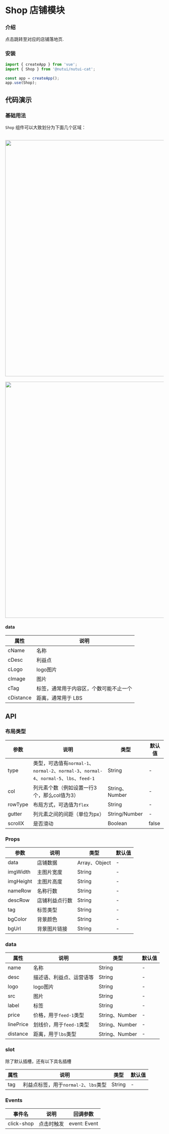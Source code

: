 # Shop 店铺模块

### 介绍

点击跳转至对应的店铺落地页.

### 安装

``` javascript
import { createApp } from 'vue';
import { Shop } from '@nutui/nutui-cat';

const app = createApp();
app.use(Shop);
```

## 代码演示

### 基础用法

`Shop` 组件可以大致划分为下面几个区域：

<br>

<img src="https://storage.360buyimg.com/imgtools/ceaeeaf9d6-634db7d0-0989-11ec-93ed-e5d3448c4b8d.png" width="750" />

<br>
<br>

<img src="https://storage.360buyimg.com/imgtools/6556baa93d-6406cea0-0989-11ec-8882-df742f2b18dd.png" width="750" />

#### data

| 属性             | 说明            | 
|-----------------|-----------------|
| cName           | 名称  |
| cDesc           | 利益点 |
| cLogo           | logo图片  |
| cImage          | 图片  |
| cTag            | 标签，通常用于内容区，个数可能不止一个 | 
| cDistance       | 距离，通常用于 LBS | 


## API

### 布局类型

| 参数          | 说明                             | 类型   | 默认值           |
|--------------|----------------------------------|--------|------------------|
| type    | 类型，可选值有`normal-1`、`normal-2`、`normal-3`、`normal-4`、`normal-5`、`lbs`、`feed-1`    | String | - |
| col     | 列元素个数（例如设置一行3个，那么col值为3）  | String、Number | - |
| rowType | 布局方式，可选值为`flex`    | String| - |
| gutter  | 列元素之间的间距（单位为px） | String/Number| - |
| scrollX | 是否滑动                  | Boolean| false |

### Props

| 参数         | 说明            | 类型       | 默认值   |
|--------------|----------------|------------------|--|
| data         | 店铺数据        | Array、Object | - |
| imgWidth     | 主图片宽度       | String | - |
| imgHeight    | 主图片高度       | String | - |
| nameRow      | 名称行数         | String | - |
| descRow      | 店铺利益点行数    | String | - |
| tag          | 标签类型         | String | - |
| bgColor      | 背景颜色         | String | - |
| bgUrl        | 背景图片链接      | String | - |

### data

| 属性          | 说明                    | 类型    |  默认值  |
|--------------|-------------------------|--------|---|
| name         | 名称                     | String| - |
| desc         | 描述语、利益点、运营语等    | String | - |
| logo         | logo图片                 | String | - |
| src          | 图片                     | String | - |
| label        | 标签                     | String | - |
| price        | 价格，用于`feed-1`类型    | String、Number | - |
| linePrice    | 划线价，用于`feed-1`类型   | String、Number | - |
| distance     | 距离，用于`lbs`类型   | String、Number | - |

### slot

除了默认插槽，还有以下具名插槽

| 属性          | 说明               | 类型    |  默认值  |
|--------------|--------------------|--------|---|
| tag         | 利益点标签，用于`normal-2`、`lbs`类型     | String | - |


### Events

| 事件名 | 说明           | 回调参数     |
|--------|----------------|--------------|
| click-shop  | 点击时触发 | event: Event |


